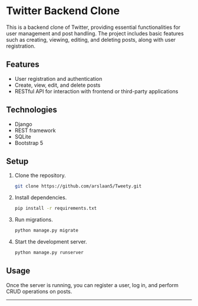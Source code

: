 # Twitter Backend Clone

This is a backend clone of Twitter, providing essential functionalities for user management and post handling. The project includes basic features such as creating, viewing, editing, and deleting posts, along with user registration.

## Features

- User registration and authentication
- Create, view, edit, and delete posts
- RESTful API for interaction with frontend or third-party applications

## Technologies

- Django
- REST framework
- SQLite
- Bootstrap 5

## Setup

1. Clone the repository.
   ```bash
   git clone https://github.com/arslaan5/Tweety.git
   ```
2. Install dependencies.
   ```bash
   pip install -r requirements.txt
   ```
3. Run migrations.
   ```bash
   python manage.py migrate
   ```
4. Start the development server.
   ```bash
   python manage.py runserver
   ```

## Usage

Once the server is running, you can register a user, log in, and perform CRUD operations on posts.

---
